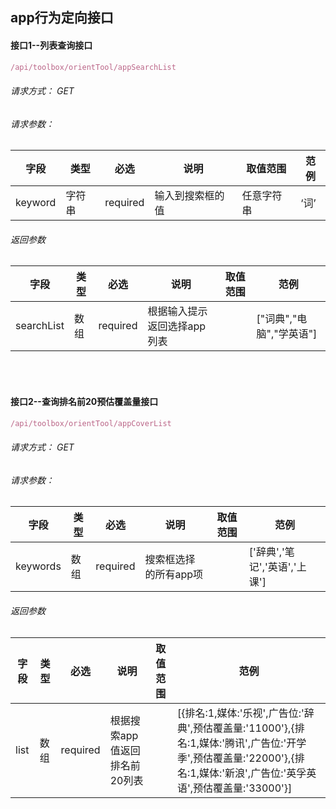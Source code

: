 ## app行为定向接口

#### 接口1--列表查询接口 
```js
/api/toolbox/orientTool/appSearchList
```

###### 请求方式： GET

###### 请求参数：	
字段 | 类型 | 必选 | 说明 | 取值范围 | 范例
-------- | ----  | -------- | ----- | ---- | -----
keyword  | 字符串 | required | 输入到搜索框的值 | 任意字符串 | ‘词’

###### 返回参数
字段 | 类型 | 必选 | 说明 | 取值范围 | 范例
-------- | --------- | ----- | ----- | ---- | -----
searchList | 数组 | required | 根据输入提示返回选择app列表 | | ["词典","电脑","学英语"]
<br /><br />
#### 接口2--查询排名前20预估覆盖量接口 
```js
/api/toolbox/orientTool/appCoverList
```

###### 请求方式： GET

###### 请求参数：	
字段 | 类型 | 必选 | 说明 | 取值范围 | 范例
-------- | ----  | -------- | ----- | ---- | -----
keywords  |数组 | required | 搜索框选择的所有app项 |   | ['辞典','笔记','英语','上课']

###### 返回参数
字段 | 类型 | 必选 | 说明 | 取值范围 | 范例
-------- | --------- | ----- | ----- | ---- | -----
list| 数组 | required | 根据搜索app值返回排名前20列表 | | [{排名:1,媒体:'乐视',广告位:'辞典',预估覆盖量:'11000'},{排名:1,媒体:'腾讯',广告位:'开学季',预估覆盖量:'22000'},{排名:1,媒体:'新浪',广告位:'英孚英语',预估覆盖量:'33000'}]




